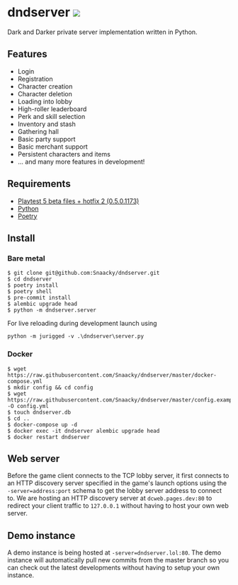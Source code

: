 # dndserver <a href="https://discord.gg/JdUWpdyvKr"><img src="https://discordapp.com/api/guilds/1098711487125672016/widget.png?style=shield"></a>

Dark and Darker private server implementation written in Python.

## Features
* Login
* Registration
* Character creation
* Character deletion
* Loading into lobby
* High-roller leaderboard
* Perk and skill selection
* Inventory and stash
* Gathering hall
* Basic party support
* Basic merchant support
* Persistent characters and items
* ... and many more features in development!

## Requirements

- [Playtest 5 beta files + hotfix 2 (0.5.0.1173)](https://discord.gg/darkanddarker)
- [Python](https://www.python.org/)
- [Poetry](https://python-poetry.org/)

## Install

### Bare metal
```
$ git clone git@github.com:Snaacky/dndserver.git
$ cd dndserver
$ poetry install
$ poetry shell
$ pre-commit install
$ alembic upgrade head
$ python -m dndserver.server
```

For live reloading during development launch using
```
python -m jurigged -v .\dndserver\server.py
```

### Docker
```
$ wget https://raw.githubusercontent.com/Snaacky/dndserver/master/docker-compose.yml
$ mkdir config && cd config
$ wget https://raw.githubusercontent.com/Snaacky/dndserver/master/config.example.yml -O config.yml
$ touch dndserver.db
$ cd ..
$ docker-compose up -d
$ docker exec -it dndserver alembic upgrade head
$ docker restart dndserver
```

## Web server
Before the game client connects to the TCP lobby server, it first connects to an HTTP discovery server specified in the game's launch options using the `-server=address:port` schema to get the lobby server address to connect to. We are hosting an HTTP discovery server at `dcweb.pages.dev:80` to redirect your client traffic to `127.0.0.1` without having to host your own web server.

## Demo instance
A demo instance is being hosted at `-server=dndserver.lol:80`. The demo instance will automatically pull new commits from the master branch so you can check out the latest developments without having to setup your own instance.
